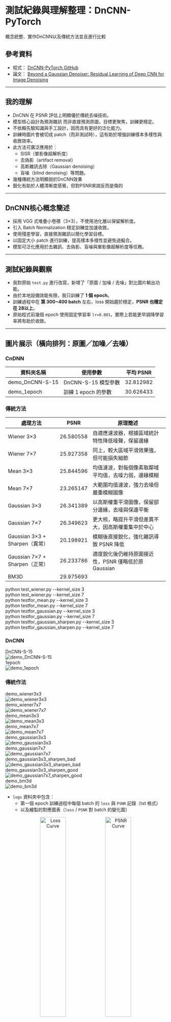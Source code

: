 # 測試紀錄與理解整理：DnCNN-PyTorch

概念統整、實作DnCNN以及傳統方法並且進行比較

## 參考資料

- 程式： [DnCNN-PyTorch GitHub](https://github.com/SaoYan/DnCNN-PyTorch/tree/master)  
- 論文： [Beyond a Gaussian Denoiser: Residual Learning of Deep CNN for Image Denoising](https://arxiv.org/pdf/1608.03981)

---

## 我的理解

- DnCNN 在 PSNR 評估上明顯優於傳統去噪技術。
- 模型核心設計為預測雜訊 而非直接預測原圖，目標更聚焦，訓練更穩定。
- 不依賴先驗知識與手工設計，因而具有更好的泛化能力。
- 訓練時圖片會被切成 patch（而非測試時），這有助於增強訓練樣本多樣性與收斂效率。
- 此方法可廣泛應用於：
  - SISR（單影像超解析度）
  - 去偽影（artifact removal）
  - 高斯雜訊去除（Gaussian denoising）
  - 盲噪（blind denoising）等問題。
- 幾種傳統方法明顯弱於DnCNN效果
- 銳化有助於人體清晰度感覺，但對PSNR來說反而是傷的

---

## DnCNN核心概念簡述

- 採用 VGG 式堆疊小卷積（3×3），不使用池化層以保留解析度。
- 引入 Batch Normalization 穩定訓練並加速收斂。
- 使用殘差學習，直接預測雜訊以簡化學習目標。
- 以固定大小 patch 進行訓練，提高樣本多樣性並避免過擬合。
- 模型可泛化應用於去雜訊、去偽影、盲噪與單影像超解析度等任務。

---

## 測試紀錄與觀察

- 我對原始 `test.py` 進行改寫，新增了「原圖 / 加噪 / 去噪」對比圖片輸出功能。
- 由於本地設備效能有限，我只訓練了 **1 個 epoch**。
- 訓練過程中在 **第 300~400 batch** 左右，loss 開始趨於穩定，**PSNR 也穩定在 28以上**。
- 原始程式前幾個 epoch 使用固定學習率 `lr=0.001`，實際上若能更早調降學習率將有助於收斂。

---

## 圖片展示（橫向排列：原圖／加噪／去噪）

### CnDNN

| 資料夾名稱       | 使用參數           | 平均 PSNR     |
|------------------|--------------------|---------------|
| demo_DnCNN-S-15  | DnCNN-S-15 模型參數 | 32.812982     |
| demo_1epoch      | 訓練 1 epoch 的參數 | 30.626433     |

### 傳統方法

| 處理方法                     | PSNR        | 原理簡述                                                                 |
|-----------------------------|-------------|--------------------------------------------------------------------------|
| Wiener 3×3                  | 26.580558   | 自適應濾波器，根據區域統計特性降低噪聲，保留邊緣                       |
| Wiener 7×7                  | 25.927358   | 同上，較大區域平滑效果強，但可能損失細節                               |
| Mean 3×3                    | 25.844596   | 均值濾波，對每個像素取鄰域平均值，去噪力弱，邊緣模糊                    |
| Mean 7×7                    | 23.265147   | 大範圍均值濾波，強力去噪但嚴重模糊圖像                                 |
| Gaussian 3×3                | 26.341389   | 以高斯權重平滑圖像，保留部分邊緣，去噪與保邊平衡                        |
| Gaussian 7×7                | 26.349623   | 更大核，略提升平滑但差異不大，因高斯權重集中於中心                     |
| Gaussian 3×3 + Sharpen（異常）| 20.198921   | 模糊後直接銳化，強化雜訊導致 PSNR 降低                                 |
| Gaussian 7×7 + Sharpen（正常）| 26.233786   | 適度銳化後仍維持原圖接近性，PSNR 僅略低於原 Gaussian                   |
| BM3D                         | 29.975693   |                                                                     |

python test_wiener.py --kernel_size 3  
python test_wiener.py --kernel_size 7  
python testfor_mean.py --kernel_size 3  
python testfor_mean.py --kernel_size 7  
python testfor_gaussian.py --kernel_size 3  
python testfor_gaussian.py --kernel_size 7  
python testfor_gaussian_sharpen.py --kernel_size 3  
python testfor_gaussian_sharpen.py --kernel_size 7  

### DnCNN

DnCNN-S-15  
![demo_DnCNN-S-15](demo_DnCNN-S-15/0001_compare.png)  
1epoch  
![demo_1epoch](demo_1epoch/0001_compare.png)  

### 傳統作法

demo_wiener3x3  
![demo_wiener3x3](demo_wiener3x3/0001_compare.png)  
demo_wiener7x7  
![demo_wiener7x7](demo_wiener7x7/0001_compare.png)  
demo_mean3x3  
![demo_mean3x3](demo_mean3x3/0001_compare.png)  
demo_mean7x7  
![demo_mean7x7](demo_mean7x7/0001_compare.png)  
demo_gaussian3x3  
![demo_gaussian3x3](demo_gaussian3x3/0001_compare.png)  
demo_gaussian7x7  
![demo_gaussian7x7](demo_gaussian7x7/0001_compare.png)  
demo_gaussian3x3_sharpen_bad  
![demo_gaussian3x3_sharpen_bad](demo_gaussian_sharpen3x3/0001_compare.png)  
demo_gaussian3x3_sharpen_good  
![demo_gaussian7x7_sharpen_good](demo_gaussian_sharpen7x7/0001_compare.png)  
demo_bm3d  
![demo_bm3d](demo_bm3d/0001_compare.png)  

- `logs` 資料夾中包含：
  - 第一個 epoch 訓練過程中每個 batch 的 `loss` 與 `PSNR` 記錄（txt 格式）
  - 以及繪製的對應圖表（`loss` / `PSNR` 對 batch 的變化圖）
 
<p align="center">
  <img src="logs/loss_over_batches.png" alt="Loss Curve" width="40%">
  <img src="logs/psnr_over_batches.png" alt="PSNR Curve" width="40%">
</p>

---

## 錯誤紀錄

test_*.py 或 *_test.py 的檔案會被 PyCharm 或 pytest 自動當作測試檔案處理  
使用的時候記得避開命名  
 
